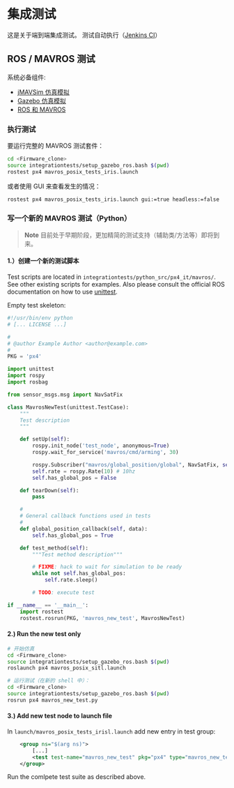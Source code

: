 # 集成测试

这是关于端到端集成测试。 测试自动执行（[Jenkins CI](../test_and_ci/jenkins_ci.md)）

## ROS / MAVROS 测试

系统必备组件:

- [jMAVSim 仿真模拟](../simulation/jmavsim.md)
- [Gazebo 仿真模拟](../simulation/gazebo.md)
- [ROS 和 MAVROS](../simulation/ros_interface.md)

### 执行测试

要运行完整的 MAVROS 测试套件：

```sh
cd <Firmware_clone>
source integrationtests/setup_gazebo_ros.bash $(pwd)
rostest px4 mavros_posix_tests_iris.launch
```

或者使用 GUI 来查看发生的情况：

```sh
rostest px4 mavros_posix_tests_iris.launch gui:=true headless:=false
```

### 写一个新的 MAVROS 测试（Python）

> **Note** 目前处于早期阶段，更加精简的测试支持（辅助类/方法等）即将到来。

#### 1.）创建一个新的测试脚本

Test scripts are located in `integrationtests/python_src/px4_it/mavros/`. See other existing scripts for examples. Also please consult the official ROS documentation on how to use [unittest](http://wiki.ros.org/unittest).

Empty test skeleton:

```python
#!/usr/bin/env python
# [... LICENSE ...]

#
# @author Example Author <author@example.com>
#
PKG = 'px4'

import unittest
import rospy
import rosbag

from sensor_msgs.msg import NavSatFix

class MavrosNewTest(unittest.TestCase):
    """
    Test description
    """

    def setUp(self):
        rospy.init_node('test_node', anonymous=True)
        rospy.wait_for_service('mavros/cmd/arming', 30)

        rospy.Subscriber("mavros/global_position/global", NavSatFix, self.global_position_callback)
        self.rate = rospy.Rate(10) # 10hz
        self.has_global_pos = False

    def tearDown(self):
        pass

    #
    # General callback functions used in tests
    #
    def global_position_callback(self, data):
        self.has_global_pos = True

    def test_method(self):
        """Test method description"""

        # FIXME: hack to wait for simulation to be ready
        while not self.has_global_pos:
            self.rate.sleep()

        # TODO: execute test

if __name__ == '__main__':
    import rostest
    rostest.rosrun(PKG, 'mavros_new_test', MavrosNewTest)
```

#### 2.) Run the new test only

```sh
# 开始仿真
cd <Firmware_clone>
source integrationtests/setup_gazebo_ros.bash $(pwd)
roslaunch px4 mavros_posix_sitl.launch

# 运行测试（在新的 shell 中）：
cd <Firmware_clone>
source integrationtests/setup_gazebo_ros.bash $(pwd)
rosrun px4 mavros_new_test.py
```

#### 3.) Add new test node to launch file

In `launch/mavros_posix_tests_irisl.launch` add new entry in test group:

```xml
    <group ns="$(arg ns)">
        [...]
        <test test-name="mavros_new_test" pkg="px4" type="mavros_new_test.py" />
    </group>
```

Run the comlpete test suite as described above.